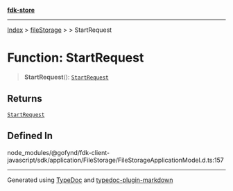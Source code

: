 [**fdk-store**](../../../README.md)
***

[Index](../../../API.md) > [fileStorage](../../README.md) > [<internal>](../README.md) > StartRequest

# Function: StartRequest

> **StartRequest**(): [`StartRequest`](../type-aliases/type-alias.StartRequest.md)

## Returns

[`StartRequest`](../type-aliases/type-alias.StartRequest.md)

## Defined In

node\_modules/@gofynd/fdk-client-javascript/sdk/application/FileStorage/FileStorageApplicationModel.d.ts:157

***
Generated using [TypeDoc](https://typedoc.org/) and [typedoc-plugin-markdown](https://www.npmjs.com/package/typedoc-plugin-markdown)
